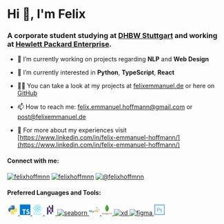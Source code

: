 <h1 align="left">Hi 👋, I'm Felix</h1>
<h3 align="left">
  A corporate student studying at <a href="https://www.dhbw-stuttgart.de/" target="blank">DHBW Stuttgart</a> and working
  at <a href="https://www.hpe.com/us/en/home.html" target="blank">Hewlett Packard Enterprise</a>.
</h3>

- 🔭 I’m currently working on projects regarding **NLP** and **Web Design**

- 🌱 I’m currently interested in **Python**, **TypeScript**, **React**

- 👨‍💻 You can take a look at my projects at [felixemmanuel.de](felixemmanuel.de) or here on [GitHub](https://github.com/felixhoffmnn)

- 📫 How to reach me: felix.emmanuel.hoffmann@gmail.com or post@felixemmanuel.de

- 📄 For more about my experiences visit [https://www.linkedin.com/in/felix-emmanuel-hoffmann/](https://www.linkedin.com/in/felix-emmanuel-hoffmann/)

<h4 align="left">Connect with me:</h3>
<p align="left">
  <a href="https://twitter.com/felixhoffmnn" target="blank"
    ><img
      align="center"
      src="https://raw.githubusercontent.com/rahuldkjain/github-profile-readme-generator/master/src/images/icons/Social/twitter.svg"
      alt="felixhoffmnn"
      height="25"
      width="25"
  /></a>
  <a href="https://instagram.com/felixhoffmnn" target="blank"
    ><img
      align="center"
      src="https://raw.githubusercontent.com/rahuldkjain/github-profile-readme-generator/master/src/images/icons/Social/instagram.svg"
      alt="felixhoffmnn"
      height="25"
      width="25"
  /></a>
  <a href="https://medium.com/@felixhoffmnn" target="blank"
    ><img
      align="center"
      src="https://raw.githubusercontent.com/rahuldkjain/github-profile-readme-generator/master/src/images/icons/Social/medium.svg"
      alt="@felixhoffmnn"
      height="25"
      width="25"
  /></a>
</p>

<h4 align="left">Preferred Languages and Tools:</h3>
<p align="left">
  <a href="https://www.python.org" target="_blank" rel="noreferrer">
    <img
      src="https://raw.githubusercontent.com/devicons/devicon/master/icons/python/python-original.svg"
      alt="python"
      height="25"
      width="25"
    />
  </a>
  <a href="https://www.typescriptlang.org/" target="_blank" rel="noreferrer">
    <img
      src="https://raw.githubusercontent.com/devicons/devicon/master/icons/typescript/typescript-original.svg"
      alt="typescript"
      height="25"
      width="25"
    />
  </a>
  <a href="https://reactjs.org/" target="_blank" rel="noreferrer">
    <img
      src="https://raw.githubusercontent.com/devicons/devicon/master/icons/react/react-original-wordmark.svg"
      alt="react"
      height="25"
      width="25"
    />
  </a>
  <a href="https://pandas.pydata.org/" target="_blank" rel="noreferrer">
    <img
      src="https://raw.githubusercontent.com/devicons/devicon/2ae2a900d2f041da66e950e4d48052658d850630/icons/pandas/pandas-original.svg"
      alt="pandas"
      height="25"
      width="25"
    />
  </a>
  <a href="https://seaborn.pydata.org/" target="_blank" rel="noreferrer">
    <img src="https://seaborn.pydata.org/_images/logo-mark-lightbg.svg" alt="seaborn" width="25" height="25" />
  </a>
  <a href="https://www.mysql.com/" target="_blank" rel="noreferrer">
    <img
      src="https://raw.githubusercontent.com/devicons/devicon/master/icons/mysql/mysql-original-wordmark.svg"
      alt="mysql"
      height="25"
      width="25"
    />
  </a>
  <a href="https://www.mongodb.com/" target="_blank" rel="noreferrer">
    <img
      src="https://raw.githubusercontent.com/devicons/devicon/master/icons/mongodb/mongodb-original-wordmark.svg"
      alt="mongodb"
      height="25"
      width="25"
    />
  </a>
  <a href="https://www.adobe.com/products/xd.html" target="_blank" rel="noreferrer">
    <img src="https://cdn.worldvectorlogo.com/logos/adobe-xd.svg" alt="xd" width="25" height="25" />
  </a>
  <a href="https://www.figma.com/" target="_blank" rel="noreferrer">
    <img src="https://www.vectorlogo.zone/logos/figma/figma-icon.svg" alt="figma" width="25" height="25" />
  </a>
  <a href="https://www.photoshop.com/en" target="_blank" rel="noreferrer">
    <img
      src="https://raw.githubusercontent.com/devicons/devicon/master/icons/photoshop/photoshop-line.svg"
      alt="photoshop"
      height="25"
      width="25"
    />
  </a>
</p>
